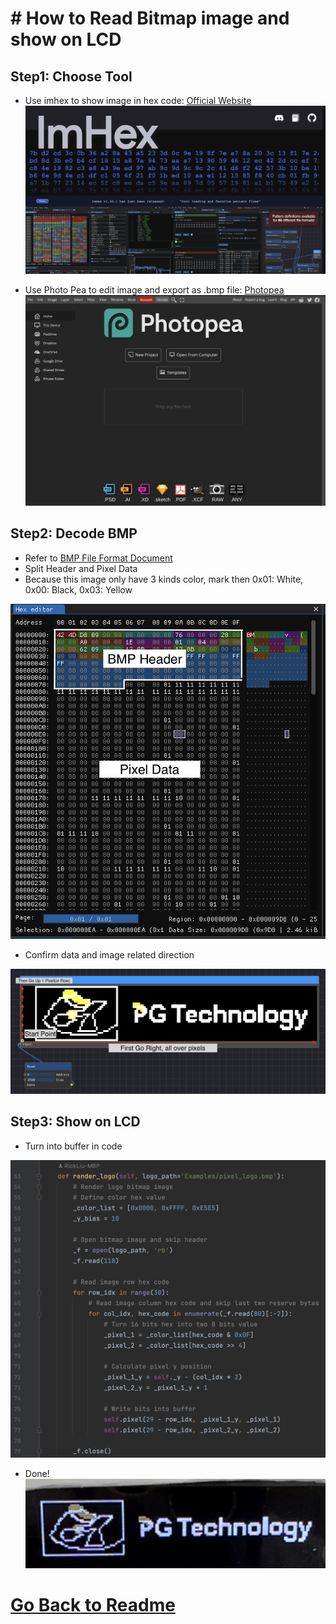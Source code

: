 # # How to Read Bitmap image and show on LCD
## Step1: Choose Tool
* Use imhex to show image in hex code: [Official Website](https://imhex.werwolv.net)
![BMP_img](../Images/BMP_imhex.png)

* Use Photo Pea to edit image and export as .bmp file: [Photopea](https://www.photopea.com)
![BMP_img](../Images/BMP_photopea.png)

## Step2: Decode BMP
* Refer to [BMP File Format Document](http://www.ece.ualberta.ca/~elliott/ee552/studentAppNotes/2003_w/misc/bmp_file_format/bmp_file_format.htm)
*  Split Header and Pixel Data
*  Because this image only have 3 kinds color, mark then 0x01: White, 0x00: Black, 0x03: Yellow

![BMP_img](../Images/BMP_Hex.png )

 * Confirm data and image related direction

![BMP_img](../Images/BMP_Direction.png )

## Step3: Show on LCD
* Turn into buffer in code

![BMP_img](../Images/BMP_Code.png )

* Done!
![BMP_img](../Images/BMP_res.jpg )

# [Go Back to Readme](../README.md)
